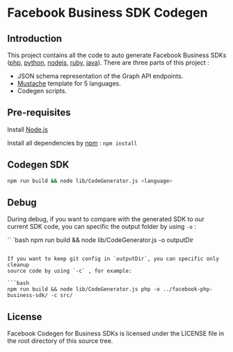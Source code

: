 # Facebook Business SDK Codegen

## Introduction

This project contains all the code to auto generate Facebook Business SDKs
([php](https://github.com/facebook/facebook-php-business-sdk),
[python](https://github.com/facebook/facebook-python-business-sdk),
[nodejs](https://github.com/facebook/facebook-nodejs-business-sdk),
[ruby](https://github.com/facebook/facebook-ruby-business-sdk),
[java](https://github.com/facebook/facebook-java-business-sdk)). There are three
parts of this project :

- JSON schema representation of the Graph API endpoints.
- [Mustache](https://mustache.github.io/) template for 5 languages.
- Codegen scripts.

## Pre-requisites

Install [Node.js](https://nodejs.org/en/)

Install all dependencies by [npm](https://www.npmjs.com/) : `npm install`

## Codegen SDK

```bash
npm run build && node lib/CodeGenerator.js <language>
```

## Debug

During debug, if you want to compare with the generated SDK to our current SDK
code, you can specific the output folder by using `-o` :

`` `bash
npm run build && node lib/CodeGenerator.js <language> -o outputDir
```

If you want to keep git config in `outputDir`, you can specific only cleanup
source code by using `-c` , for example:

```bash
npm run build && node lib/CodeGenerator.js php -o ../facebook-php-business-sdk/ -c src/
```

## License

Facebook Codegen for Business SDKs is licensed under the LICENSE file in the
root directory of this source tree.
